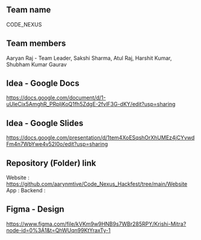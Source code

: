 ## Team name

CODE_NEXUS

## Team members

 Aaryan Raj - Team Leader,
 Sakshi Sharma,
 Atul Raj,
 Harshit Kumar,
 Shubham Kumar Gaurav 
 
 ## Idea - Google Docs
 
 https://docs.google.com/document/d/1-uUleCix5AmghR_PRpljKoQ1fh5ZdgE-2fvlF3G-dKY/edit?usp=sharing
 
 ## Idea - Google Slides
 
 https://docs.google.com/presentation/d/1tem4XoESqshOrXhUMEz4jCYvwdFm4n7WbYwe4v52I0o/edit?usp=sharing

 ## Repository (Folder) link
 
 Website : https://github.com/aarynmtive/Code_Nexus_Hackfest/tree/main/Website
 App :
 Backend :



 ## Figma - Design
 https://www.figma.com/file/kVKm9w9HNB9s7WBr285RPY/Krishi-Mitra?node-id=0%3A1&t=QhWUqn99KtYraxTy-1

